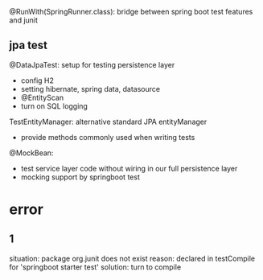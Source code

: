 @RunWith(SpringRunner.class): bridge between spring boot test features and junit

## jpa test
@DataJpaTest: setup for testing persistence layer
- config H2
- setting hibernate, spring data, datasource
- @EntityScan
- turn on SQL logging

TestEntityManager: alternative standard JPA entityManager
- provide methods commonly used when writing tests

@MockBean: 
- test service layer code without wiring in our full persistence layer
- mocking support by springboot test







# error
## 1
situation: package org.junit does not exist
reason: declared in testCompile for 'springboot starter test'
solution: turn to compile





